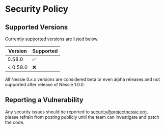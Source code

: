 # Security Policy

## Supported Versions

Currently supported versions are listed below.

| Version  | Supported          |
|----------|--------------------|
| 0.58.0   | :white_check_mark: |
| < 0.58.0 | :x:                |

All Nessie 0.x.x versions are considered beta or even alpha releases and not supported after
release of Nessie 1.0.0.

## Reporting a Vulnerability

Any security issues should be reported to security@projectnessie.org, please refrain from posting publicly until the team can investigate and patch the code.
